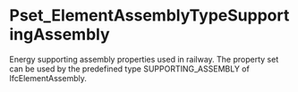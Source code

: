 # Pset_ElementAssemblyTypeSupportingAssembly

Energy supporting assembly properties used in railway. The property set can be used by the predefined type SUPPORTING_ASSEMBLY of IfcElementAssembly.
<!-- end of short definition -->

